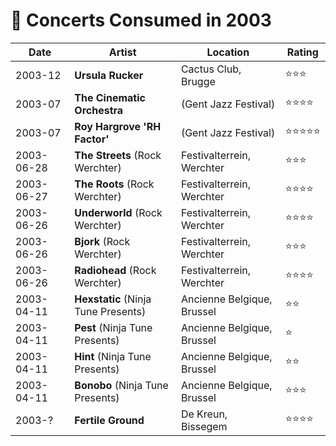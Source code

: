 # 🎤 Concerts Consumed in 2003

| Date | Artist | Location | Rating |
| --- | --- | --- | --- |
| 2003-12 | **Ursula Rucker** | Cactus Club, Brugge | ️️⭐️️⭐️⭐️ |
| 2003-07 | **The Cinematic Orchestra** | (Gent Jazz Festival) | ️️⭐️️⭐️⭐️⭐️ |
| 2003-07 | **Roy Hargrove 'RH Factor'** | (Gent Jazz Festival) | ️️⭐️️⭐️⭐️⭐️⭐️ |
| 2003-06-28 | **The Streets** (Rock Werchter) | Festivalterrein, Werchter | ️️⭐️⭐️⭐️️ |
| 2003-06-27 | **The Roots** (Rock Werchter) | Festivalterrein, Werchter | ️️⭐️⭐️⭐️⭐️️ |
| 2003-06-26 | **Underworld** (Rock Werchter) | Festivalterrein, Werchter | ️️⭐️️⭐️⭐️⭐️ |
| 2003-06-26 | **Bjork** (Rock Werchter) | Festivalterrein, Werchter | ️️⭐️️⭐️⭐️ |
| 2003-06-26 | **Radiohead** (Rock Werchter) | Festivalterrein, Werchter | ️️⭐️️⭐️⭐️⭐️ |
| 2003-04-11 | **Hexstatic** (Ninja Tune Presents) | Ancienne Belgique, Brussel | ️️⭐️️⭐️ |
| 2003-04-11 | **Pest** (Ninja Tune Presents) | Ancienne Belgique, Brussel | ️️⭐️️ |
| 2003-04-11 | **Hint** (Ninja Tune Presents) | Ancienne Belgique, Brussel | ️️⭐️️⭐️ |
| 2003-04-11 | **Bonobo** (Ninja Tune Presents) | Ancienne Belgique, Brussel | ️️⭐️️⭐⭐️️ |
| 2003-? | **Fertile Ground** | De Kreun, Bissegem | ️️⭐️⭐️⭐️⭐️ |

